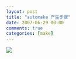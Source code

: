 ```yaml
---
layout: post
title: "automake 产生步骤"
date: 2007-06-29 00:00
comments: true
categories: [make]
---
```



<img src="/images/automake.jpg">
